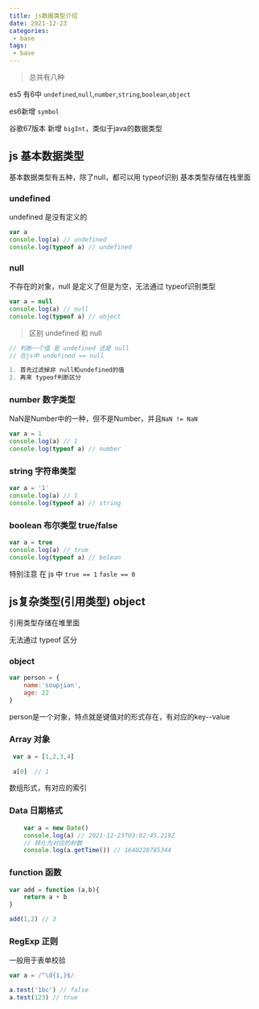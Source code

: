 ```yaml
---
title: js数据类型介绍
date: 2021-12-23
categories:
 - base
tags:
 - base
---
```

>总共有八种 

es5 有6中 `undefined`,`null`,`number`,`string`,`boolean`,`object`

es6新增 `symbol`

谷歌67版本 新增 `bigInt`，类似于java的数据类型

## js 基本数据类型

基本数据类型有五种，除了null，都可以用 typeof识别
基本类型存储在栈里面

### undefined 

undefined 是没有定义的

```js
var a
console.log(a) // undefined
console.log(typeof a) // undefined
```

### null

不存在的对象，null 是定义了但是为空，无法通过 typeof识别类型

```js
var a = null
console.log(a) // null
console.log(typeof a) // object
```

>区别 undefined 和 null

```js
// 判断一个值 是 undefined 还是 null
// 在js中 undefined == null

1. 首先过滤掉非 null和undefined的值
2. 再来 typeof判断区分
```

### number 数字类型

NaN是Number中的一种，但不是Number，并且`NaN != NaN`

```js
var a = 1
console.log(a) // 1
console.log(typeof a) // number
```

### string 字符串类型

```js
var a = '1'
console.log(a) // 1
console.log(typeof a) // string
```

### boolean 布尔类型 true/false

```js
var a = true
console.log(a) // true
console.log(typeof a) // bolean
```

特别注意 在 js 中 `true == 1` `fasle == 0`

## js复杂类型(引用类型) object

引用类型存储在堆里面

无法通过 typeof 区分

### object

```js
var person = {
    name:'soupjian',
    age: 22
}
```

person是一个对象，特点就是键值对的形式存在，有对应的key--value

### Array 对象

```js
 var a = [1,2,3,4]
 
 a[0]  // 1
```

数组形式，有对应的索引

### Data 日期格式

```js
    var a = new Date()
    console.log(a) // 2021-12-23T03:02:45.219Z
    // 转化为对应的秒数
    console.log(a.getTime()) // 1640228785344
```

### function 函数

```js
var add = function (a,b){
    return a + b
}

add(1,2) // 3
```

### RegExp 正则

一般用于表单校验

```js
var a = /^\d{1,}$/

a.test('1bc') // false
a.test(123) // true
```
<Valine/>


  